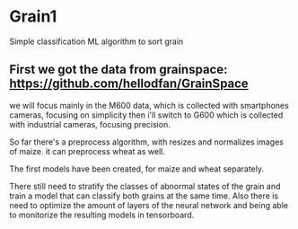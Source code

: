 # Grain1
Simple classification ML algorithm to sort grain

## First we got the data from grainspace: https://github.com/hellodfan/GrainSpace
we will focus mainly in the M600 data, which is collected with smartphones cameras, focusing on simplicity
then i'll switch to G600 which is collected with industrial cameras, focusing  precision.

So far there's a preprocess algorithm, with resizes and normalizes images of maize.
it can preprocess wheat as well.

The first models have been created, for maize and wheat separately.

There still need to stratify the classes of abnormal states of the grain and train a model that can classify both grains at the same time.
Also there is need to optimize the amount of layers of the neural network and being able to monitorize the resulting models in tensorboard.
